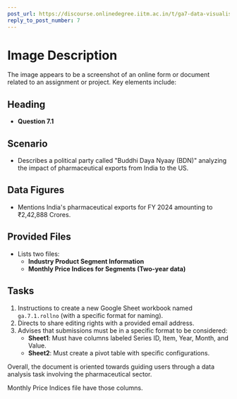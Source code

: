 ```yaml
---
post_url: https://discourse.onlinedegree.iitm.ac.in/t/ga7-data-visualisation-discussion-thread-tds-jan-2025/169888/9
reply_to_post_number: 7
---
```

# Image Description

The image appears to be a screenshot of an online form or document related to an assignment or project. Key elements include:

## Heading
- **Question 7.1**

## Scenario
- Describes a political party called "Buddhi Daya Nyaay (BDN)" analyzing the impact of pharmaceutical exports from India to the US.

## Data Figures
- Mentions India's pharmaceutical exports for FY 2024 amounting to ₹2,42,888 Crores.

## Provided Files
- Lists two files:
  - **Industry Product Segment Information**
  - **Monthly Price Indices for Segments (Two-year data)**

## Tasks
1. Instructions to create a new Google Sheet workbook named `ga.7.1.rollno` (with a specific format for naming).
2. Directs to share editing rights with a provided email address.
3. Advises that submissions must be in a specific format to be considered:
   - **Sheet1**: Must have columns labeled Series ID, Item, Year, Month, and Value.
   - **Sheet2**: Must create a pivot table with specific configurations.

Overall, the document is oriented towards guiding users through a data analysis task involving the pharmaceutical sector.

Monthly Price Indices file have those columns.